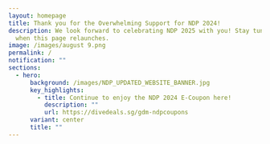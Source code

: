 ```yaml
---
layout: homepage
title: Thank you for the Overwhelming Support for NDP 2024!
description: We look forward to celebrating NDP 2025 with you! Stay tuned for
  when this page relaunches.
image: /images/august 9.png
permalink: /
notification: ""
sections:
  - hero:
      background: /images/NDP_UPDATED_WEBSITE_BANNER.jpg
      key_highlights:
        - title: Continue to enjoy the NDP 2024 E-Coupon here!
          description: ""
          url: https://divedeals.sg/gdm-ndpcoupons
      variant: center
      title: ""
---
```

